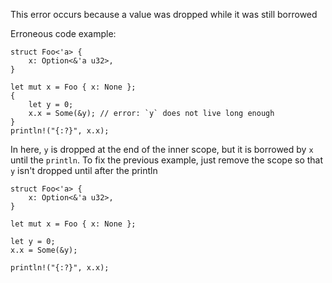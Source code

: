This error occurs because a value was dropped while it was still borrowed

Erroneous code example:

```compile_fail,E0597
struct Foo<'a> {
    x: Option<&'a u32>,
}

let mut x = Foo { x: None };
{
    let y = 0;
    x.x = Some(&y); // error: `y` does not live long enough
}
println!("{:?}", x.x);
```

In here, `y` is dropped at the end of the inner scope, but it is borrowed by
`x` until the `println`. To fix the previous example, just remove the scope
so that `y` isn't dropped until after the println

```
struct Foo<'a> {
    x: Option<&'a u32>,
}

let mut x = Foo { x: None };

let y = 0;
x.x = Some(&y);

println!("{:?}", x.x);
```
